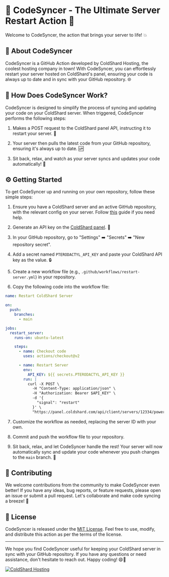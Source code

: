 # :file_folder: CodeSyncer - The Ultimate Server Restart Action :arrows_counterclockwise:

Welcome to CodeSyncer, the action that brings your server to life! :boom:

## :rocket: About CodeSyncer

CodeSyncer is a GitHub Action developed by ColdShard Hosting, the coolest hosting company in town! With CodeSyncer, you can effortlessly restart your server hosted on ColdShard's panel, ensuring your code is always up to date and in sync with your GitHub repository. :globe_with_meridians:

## :thinking: How Does CodeSyncer Work?

CodeSyncer is designed to simplify the process of syncing and updating your code on your ColdShard server. When triggered, CodeSyncer performs the following steps:

1. Makes a POST request to the ColdShard panel API, instructing it to restart your server. :arrows_counterclockwise:

2. Your server then pulls the latest code from your GitHub repository, ensuring it's always up to date. :up:

3. Sit back, relax, and watch as your server syncs and updates your code automatically! :popcorn:

## :gear: Getting Started

To get CodeSyncer up and running on your own repository, follow these simple steps:

1. Ensure you have a ColdShard server and an active GitHub repository, with the relevant config on your server. Follow [this](https://gist.github.com/TheUntraceable/ba721afc0cd7b672fcb7a4b728c459bf) guide if you need help. 

2. Generate an API key on the [ColdShard panel](https://panel.coldshard.com/account/api). :key:

3. In your GitHub repository, go to "Settings" :arrow_right: "Secrets" :arrow_right: "New repository secret".

4. Add a secret named `PTERODACTYL_API_KEY` and paste your ColdShard API key as the value. :lock:

5. Create a new workflow file (e.g., `.github/workflows/restart-server.yml`) in your repository.

6. Copy the following code into the workflow file:

```yaml
name: Restart ColdShard Server

on:
  push:
    branches:
      - main

jobs:
  restart_server:
    runs-on: ubuntu-latest

    steps:
      - name: Checkout code
        uses: actions/checkout@v2

      - name: Restart Server
        env:
          API_KEY: ${{ secrets.PTERODACTYL_API_KEY }}
        run: |
          curl -X POST \
            -H "Content-Type: application/json" \
            -H "Authorization: Bearer $API_KEY" \
            -d '{
              "signal": "restart"
            }' \
            "https://panel.coldshard.com/api/client/servers/12334/power"
```

7. Customize the workflow as needed, replacing the server ID with your own.

8. Commit and push the workflow file to your repository.

9. Sit back, relax, and let CodeSyncer handle the rest! Your server will now automatically sync and update your code whenever you push changes to the `main` branch. :tada:

## :pencil: Contributing

We welcome contributions from the community to make CodeSyncer even better! If you have any ideas, bug reports, or feature requests, please open an issue or submit a pull request. Let's collaborate and make code syncing a breeze! :handshake:

## :page_facing_up: License

CodeSyncer is released under the [MIT License](https://opensource.org/licenses/MIT). Feel free to use, modify, and distribute this action as per the terms of the license.

---

We hope you find CodeSyncer useful for keeping your ColdShard server in sync with your GitHub repository. If you have any questions or need assistance, don't hesitate to reach out. Happy coding! :smile::rocket:

[![ColdShard Hosting](https://coldshard.com/media/logo.png)](https://coldshard.com)
